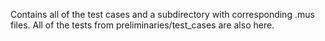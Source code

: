 Contains all of the test cases and a subdirectory with corresponding .mus files.
All of the tests from preliminaries/test_cases are also here.
